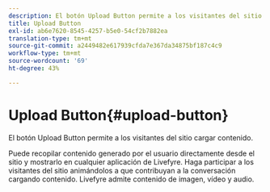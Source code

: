 ```yaml
---
description: El botón Upload Button permite a los visitantes del sitio cargar contenido.
title: Upload Button
exl-id: ab6e7620-8545-4257-b5e0-54cf2b7882ea
translation-type: tm+mt
source-git-commit: a2449482e617939cfda7e367da34875bf187c4c9
workflow-type: tm+mt
source-wordcount: '69'
ht-degree: 43%

---
```


# Upload Button{#upload-button}

El botón Upload Button permite a los visitantes del sitio cargar contenido.

Puede recopilar contenido generado por el usuario directamente desde el sitio y mostrarlo en cualquier aplicación de Livefyre. Haga participar a los visitantes del sitio animándolos a que contribuyan a la conversación cargando contenido. Livefyre admite contenido de imagen, vídeo y audio.
